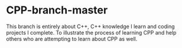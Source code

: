 # CPP-branch-master

This branch is entirely about C++, C++ knowledge I learn and coding projects I complete. To illustrate the process of learning CPP and
help others who are attempting to learn about CPP as well.
